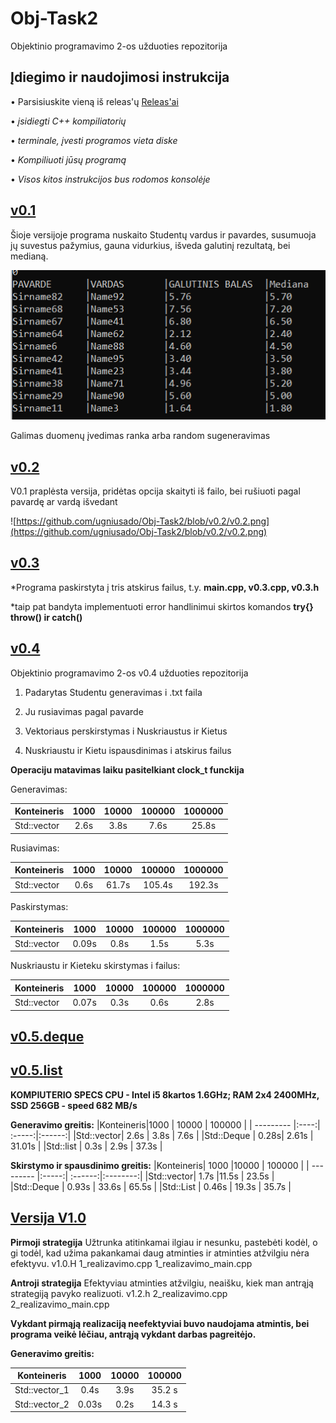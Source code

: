 # Obj-Task2
Objektinio programavimo 2-os užduoties repozitorija

## Įdiegimo ir naudojimosi instrukcija
• Parsisiuskite vieną iš releas'ų [Releas'ai](https://github.com/ugniusado/Obj-Task2/releases) 

• *įsidiegti C++ kompiliatorių*

• *terminale, įvesti programos vieta diske*

• *Kompiliuoti jūsų programą*

• *Visos kitos instrukcijos bus rodomos konsolėje*

## [v0.1](https://github.com/ugniusado/Obj-Task2/releases/tag/v0.14)

Šioje versijoje programa nuskaito Studentų vardus ir pavardes, susumuoja jų suvestus pažymius, gauna vidurkius, išveda galutinį rezultatą, bei medianą.

![Console](https://github.com/ugniusado/Obj-Task2/blob/v0.1/Screenshot_3.png)


Galimas duomenų įvedimas ranka arba random sugeneravimas

## [v0.2](https://github.com/ugniusado/Obj-Task2/releases/tag/v0.21)

V0.1 praplėsta versija, pridėtas opcija skaityti iš failo, bei rušiuoti pagal pavardę ar vardą išvedant

![https://github.com/ugniusado/Obj-Task2/blob/v0.2/v0.2.png](https://github.com/ugniusado/Obj-Task2/blob/v0.2/v0.2.png)


## [v0.3](https://github.com/ugniusado/Obj-Task2/releases/tag/v0.31)

*Programa paskirstyta į tris atskirus failus, t.y. **main.cpp, v0.3.cpp, v0.3.h**

*taip pat bandyta implementuoti error handlinimui skirtos komandos **try{} throw() ir catch()**

## [v0.4](https://github.com/ugniusado/Obj-Task2/releases/tag/v0.43)

Objektinio programavimo 2-os v0.4 užduoties repozitorija

1. Padarytas Studentu generavimas i .txt faila

2. Ju rusiavimas pagal pavarde

3. Vektoriaus perskirstymas i Nuskriaustus ir Kietus

4. Nuskriaustu ir Kietu ispausdinimas i atskirus failus

**Operaciju matavimas laiku pasitelkiant clock_t funckija**

Generavimas:

|Konteineris|1000  | 10000  | 100000 | 1000000  | 
| --------- |:----:| :-----:|:------:|:--------:|
|Std::vector| 2.6s | 3.8s   | 7.6s   | 25.8s    |

Rusiavimas:

|Konteineris|1000  | 10000  | 100000 | 1000000  | 
| --------- |:----:| :-----:|:------:|:--------:|
|Std::vector| 0.6s | 61.7s  | 105.4s | 192.3s   |

Paskirstymas:

|Konteineris|1000  | 10000  | 100000 | 1000000  | 
| --------- |:----:| :-----:|:------:|:--------:|
|Std::vector| 0.09s| 0.8s   | 1.5s   | 5.3s     |

Nuskriaustu ir Kieteku skirstymas i failus:

|Konteineris|1000  | 10000  | 100000 | 1000000  | 
| --------- |:----:| :-----:|:------:|:--------:|
|Std::vector| 0.07s| 0.3s   | 0.6s   | 2.8s     |

## [v0.5.deque](https://github.com/ugniusado/Obj-Task2/releases/tag/v0.5.deque)
## [v0.5.list](https://github.com/ugniusado/Obj-Task2/releases/tag/v0.5.list)

**KOMPIUTERIO SPECS CPU - Intel i5 8kartos 1.6GHz; RAM 2x4 2400MHz, SSD 256GB - speed 682 MB/s**

**Generavimo greitis:**
|Konteineris|1000  | 10000  | 100000 |
| --------- |:----:| :-----:|:------:|
|Std::vector| 2.6s | 3.8s   | 7.6s   | 
|Std::Deque | 0.28s| 2.61s  | 31.01s |
|Std::list  | 0.3s | 2.9s   | 37.3s  |

**Skirstymo ir spausdinimo greitis:**
|Konteineris| 1000  |10000    | 100000   |
| --------- |:-----:| :------:|:--------:|
|Std::vector| 1.7s  |11.5s    |  23.5s   |
|Std::Deque | 0.93s | 33.6s   | 65.5s    |
|Std::List  | 0.46s | 19.3s   | 35.7s    |

## [Versija V1.0](https://github.com/ugniusado/Obj-Task2/releases/tag/v1.0)
**Pirmoji strategija** Užtrunka atitinkamai ilgiau ir nesunku, pastebėti kodėl, o gi todėl, kad užima pakankamai daug atminties ir atminties atžvilgiu nėra efektyvu. v1.0.H 1_realizavimo.cpp 1_realizavimo_main.cpp


**Antroji strategija** Efektyviau atminties atžvilgiu, neaišku, kiek man antrąją strategiją pavyko realizuoti. v1.2.h 2_realizavimo.cpp 2_realizavimo_main.cpp

 **Vykdant pirmąją realizaciją neefektyviai buvo naudojama atmintis, bei programa veikė lėčiau, antrąją vykdant darbas pagreitėjo.**
 
 **Generavimo greitis:**
 

|Konteineris  | 1000  | 10000 | 100000 |
| ---------   |:----: |:-----:|:------:|
|Std::vector_1| 0.4s  |3.9s   | 35.2  s|
|Std::vector_2| 0.03s |0.2s   | 14.3  s|
